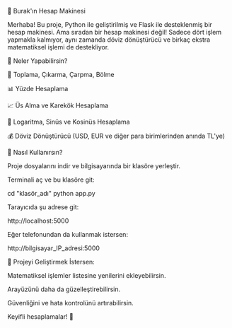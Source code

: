 🧮 Burak'ın Hesap Makinesi

Merhaba! Bu proje, Python ile geliştirilmiş ve Flask ile desteklenmiş bir hesap makinesi. Ama sıradan bir hesap makinesi değil! Sadece dört işlem yapmakla kalmıyor, aynı zamanda döviz dönüştürücü ve birkaç ekstra matematiksel işlemi de destekliyor.

🚀 Neler Yapabilirsin?

🧩 Toplama, Çıkarma, Çarpma, Bölme

📊 Yüzde Hesaplama

📈 Üs Alma ve Karekök Hesaplama

🔢 Logaritma, Sinüs ve Kosinüs Hesaplama

💰 Döviz Dönüştürücü (USD, EUR ve diğer para birimlerinden anında TL'ye)

🔧 Nasıl Kullanırsın?

Proje dosyalarını indir ve bilgisayarında bir klasöre yerleştir.

Terminali aç ve bu klasöre git:

cd "klasör_adı"
python app.py

Tarayıcıda şu adrese git:

http://localhost:5000

Eğer telefonundan da kullanmak istersen:

http://bilgisayar_IP_adresi:5000

🚀 Projeyi Geliştirmek İstersen:

Matematiksel işlemler listesine yenilerini ekleyebilirsin.

Arayüzünü daha da güzelleştirebilirsin.

Güvenliğini ve hata kontrolünü artırabilirsin.

Keyifli hesaplamalar! 🙂
